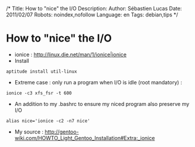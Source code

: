 /*
Title: How to "nice" the I/O
Description: 
Author: Sébastien Lucas
Date: 2011/02/07
Robots: noindex,nofollow
Language: en
Tags: debian,tips
*/
# How to "nice" the I/O

*	ionice  : http://linux.die.net/man/1/ionice|ionice
*	Install
```
aptitude install util-linux
```
*	Extreme case : only run a program when I/O is idle (root mandatory) :
```
ionice -c3 xfs_fsr -t 600
```
*	An addition to my .bashrc to ensure my niced program also preserve my I/O
```
alias nice='ionice -c2 -n7 nice'
```
*	My source : http://gentoo-wiki.com/HOWTO_Light_Gentoo_Installation#Extra:_ionice





